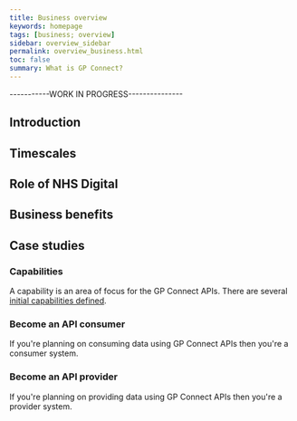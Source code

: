 ```yaml
---
title: Business overview
keywords: homepage
tags: [business; overview]
sidebar: overview_sidebar
permalink: overview_business.html
toc: false
summary: What is GP Connect?
---
```


-----------WORK IN PROGRESS---------------

## Introduction ##

## Timescales ## 

## Role of NHS Digital ##

## Business benefits ##

## Case studies ##

### Capabilities ###

A capability is an area of focus for the GP Connect APIs. There are several [initial capabilities defined](overview_priority_capabilities.html).

### Become an API consumer ###

If you're planning on consuming data using GP Connect APIs then you're a consumer system.

### Become an API provider ###

If you're planning on providing data using GP Connect APIs then you're a provider system. 




